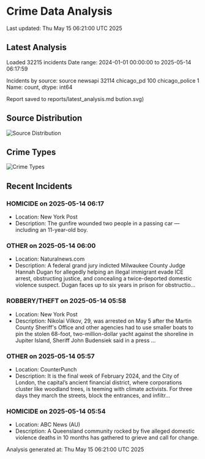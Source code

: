 # Crime Data Analysis
Last updated: Thu May 15 06:21:00 UTC 2025

## Latest Analysis

Loaded 32215 incidents
Date range: 2024-01-01 00:00:00 to 2025-05-14 06:17:59

Incidents by source:
source
newsapi           32114
chicago_pd          100
chicago_police        1
Name: count, dtype: int64

Report saved to reports/latest_analysis.md
bution.svg)

## Source Distribution
![Source Distribution](images/source_distribution.svg)

## Crime Types
![Crime Types](images/crime_types.svg)

## Recent Incidents

### HOMICIDE on 2025-05-14 06:17
- Location: New York Post
- Description: The gunfire wounded two people in a passing car — including an 11-year-old boy.


### OTHER on 2025-05-14 06:00
- Location: Naturalnews.com
- Description: A federal grand jury indicted Milwaukee County Judge Hannah Dugan for allegedly helping an illegal immigrant evade ICE arrest, obstructing justice, and concealing a twice-deported domestic violence suspect. Dugan faces up to six years in prison for obstructio…


### ROBBERY/THEFT on 2025-05-14 05:58
- Location: New York Post
- Description: Nikolai Vilkov, 29, was arrested on May 5 after the Martin County Sheriff's Office and other agencies had to use smaller boats to pin the stolen 68-foot, two-million-dollar yacht against the shoreline in Jupiter Island, Sheriff John Budensiek said in a press …


### OTHER on 2025-05-14 05:57
- Location: CounterPunch
- Description: It is the final week of February 2024, and the City of London, the capital’s ancient financial district, where corporations cluster like woodland trees, is teeming with climate activists. For three days they march the streets, block the entrances, and infiltr…


### HOMICIDE on 2025-05-14 05:54
- Location: ABC News (AU)
- Description: A Queensland community rocked by five alleged domestic violence deaths in 10 months has gathered to grieve and call for change.

Analysis generated at: Thu May 15 06:21:00 UTC 2025
